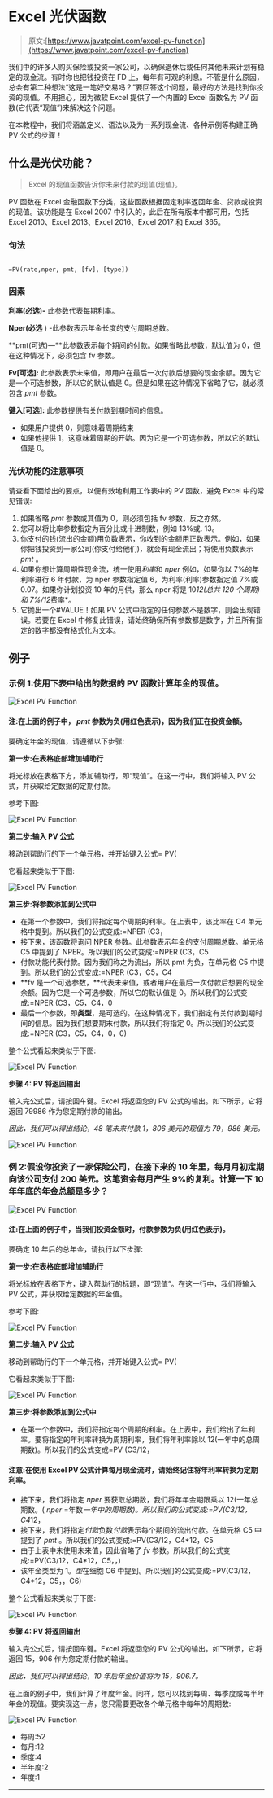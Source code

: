 # Excel 光伏函数

> 原文:[https://www.javatpoint.com/excel-pv-function](https://www.javatpoint.com/excel-pv-function)

我们中的许多人购买保险或投资一家公司，以确保退休后或任何其他未来计划有稳定的现金流。有时你也把钱投资在 FD 上，每年有可观的利息。不管是什么原因，总会有第二种想法“这是一笔好交易吗？”要回答这个问题，最好的方法是找到你投资的现值。不用担心，因为微软 Excel 提供了一个内置的 Excel 函数名为 PV 函数(它代表“现值”)来解决这个问题。

在本教程中，我们将涵盖定义、语法以及为一系列现金流、各种示例等构建正确 PV 公式的步骤！

## 什么是光伏功能？

> Excel 的现值函数告诉你未来付款的现值(现值)。

PV 函数在 Excel 金融函数下分类，这些函数根据固定利率返回年金、贷款或投资的现值。该功能是在 Excel 2007 中引入的，此后在所有版本中都可用，包括 Excel 2010、Excel 2013、Excel 2016、Excel 2017 和 Excel 365。

### 句法

```

=PV(rate,nper, pmt, [fv], [type])

```

### 因素

**利率(必选)-** 此参数代表每期利率。

**Nper(必选** ) -此参数表示年金长度的支付周期总数。

**pmt(可选)—**此参数表示每个期间的付款。如果省略此参数，默认值为 0，但在这种情况下，必须包含 fv 参数。

**Fv[可选]:** 此参数表示未来值，即用户在最后一次付款后想要的现金余额。因为它是一个可选参数，所以它的默认值是 0。但是如果在这种情况下省略了它，就必须包含 *pmt* 参数。

**键入[可选]:** 此参数提供有关付款到期时间的信息。

*   如果用户提供 0，则意味着周期结束
*   如果他提供 1，这意味着周期的开始。因为它是一个可选参数，所以它的默认值是 0。

### 光伏功能的注意事项

请查看下面给出的要点，以便有效地利用工作表中的 PV 函数，避免 Excel 中的常见错误:

1.  如果省略 *pmt* 参数或其值为 0，则必须包括 fv 参数，反之亦然。
2.  您可以将比率参数指定为百分比或十进制数，例如 13%或. 13。
3.  你支付的钱(流出的金额)用负数表示，你收到的金额用正数表示。例如，如果你把钱投资到一家公司(你支付给他们)，就会有现金流出；将使用负数表示 *pmt* 。
4.  如果你想计算周期性现金流，统一使用*利率*和 *nper* 例如，如果你以 7%的年利率进行 6 年付款，为 nper 参数指定值 6，为利率(利率)参数指定值 7%或 0.07。如果你计划投资 10 年的月供，那么 nper 将是 10*12(总共 120 个周期)和 7%/12*费率*。
5.  它抛出一个#VALUE！如果 PV 公式中指定的任何参数不是数字，则会出现错误。若要在 Excel 中修复此错误，请始终确保所有参数都是数字，并且所有指定的数字都没有格式化为文本。

## 例子

### 示例 1:使用下表中给出的数据的 PV 函数计算年金的现值。

![Excel PV Function](img/6f76519d5b6f64e3aa84ce9ff6983665.png)

#### 注:在上面的例子中， *pmt* 参数为负(用红色表示)，因为我们正在投资金额。

要确定年金的现值，请遵循以下步骤:

**第一步:在表格底部增加辅助行**

将光标放在表格下方，添加辅助行，即“现值”。在这一行中，我们将输入 PV 公式，并获取给定数据的定期付款。

参考下图:

![Excel PV Function](img/bd8fede0c495a779fa5324a17656f6be.png)

**第二步:输入 PV 公式**

移动到帮助行的下一个单元格，并开始键入公式= PV(

它看起来类似于下图:

![Excel PV Function](img/9a490f0e6e687fbf7fd01bf9d32cbef4.png)

**第三步:将参数添加到公式中**

*   在第一个参数中，我们将指定每个周期的利率。在上表中，该比率在 C4 单元格中提到。所以我们的公式变成:=NPER (C3，
*   接下来，该函数将询问 NPER 参数。此参数表示年金的支付周期总数。单元格 C5 中提到了 NPER。所以我们的公式变成:=NPER (C3，C5
*   付款功能代表付款。因为我们称之为流出，所以 pmt 为负，在单元格 C5 中提到。所以我们的公式变成:=NPER (C3，C5，C4
*   **fv 是一个可选参数，**代表未来值，或者用户在最后一次付款后想要的现金余额。因为它是一个可选参数，所以它的默认值是 0。所以我们的公式变成:=NPER (C3，C5，C4，0
*   最后一个参数，即**类型**，是可选的。在这种情况下，我们指定有关付款到期时间的信息。因为我们想要期末付款，所以我们将指定 0。所以我们的公式变成:=NPER (C3，C5，C4，0，0)

整个公式看起来类似于下图:

![Excel PV Function](img/e0fd9219834cbb6993856ad6cecf27b8.png)

**步骤 4: PV 将返回输出**

输入完公式后，请按回车键。Excel 将返回您的 PV 公式的输出。如下所示，它将返回 79986 作为您定期付款的输出。

*因此，我们可以得出结论，48 笔未来付款 1，806 美元的现值为 79，986 美元。*

![Excel PV Function](img/4b64d92bca7d7373af976697392622c0.png)

### 例 2:假设你投资了一家保险公司，在接下来的 10 年里，每月月初定期向该公司支付 200 美元。这笔资金每月产生 9%的复利。计算一下 10 年年底的年金总额是多少？

![Excel PV Function](img/c6a7374088ddb97f7abf6403e412f3d4.png)

#### 注:在上面的例子中，当我们投资金额时，付款参数为负(用红色表示)。

要确定 10 年后的总年金，请执行以下步骤:

**第一步:在表格底部增加辅助行**

将光标放在表格下方，键入帮助行的标题，即“现值”。在这一行中，我们将输入 PV 公式，并获取给定数据的年金值。

参考下图:

![Excel PV Function](img/37852ab944e5dfe3ae33235824d2ecb7.png)

**第二步:输入 PV 公式**

移动到帮助行的下一个单元格，并开始键入公式= PV(

它看起来类似于下图:

![Excel PV Function](img/40a17e021d5a66b100c181d7e9593364.png)

**第三步:将参数添加到公式中**

*   在第一个参数中，我们将指定每个周期的利率。在上表中，我们给出了年利率。要将指定的年利率转换为周期利率，我们将年利率除以 12(一年中的总周期数)。所以我们的公式变成=PV (C3/12，

#### 注意:在使用 Excel PV 公式计算每月现金流时，请始终记住将年利率转换为定期利率。

*   接下来，我们将指定 *nper* 要获取总期数，我们将年年金期限乘以 12(一年总期数。( *nper* =年数*一年中的周期数)。所以我们的公式变成:=PV(C3/12，C4*12，
*   接下来，我们将指定*付款*负数*付款*表示每个期间的流出付款。在单元格 C5 中提到了 *pmt* 。所以我们的公式变成:=PV(C3/12，C4*12，C5
*   由于上表中未使用未来值，因此省略了 *fv* 参数。所以我们的公式变成:=PV(C3/12，C4*12，C5，，)
*   该年金类型为 1。*型*在细胞 C6 中提到。所以我们的公式变成:=PV(C3/12，C4*12，C5，，C6)

整个公式看起来类似于下图:

![Excel PV Function](img/1285313efe6958f3c6c374f5deffab6c.png)

**步骤 4: PV 将返回输出**

输入完公式后，请按回车键。Excel 将返回您的 PV 公式的输出。如下所示，它将返回 15，906 作为您定期付款的输出。

*因此，我们可以得出结论，10 年后年金价值将为 15，906.7。*

在上面的例子中，我们计算了年度年金。同样，您可以找到每周、每季度或每半年年金的现值。要实现这一点，您只需要更改各个单元格中每年的周期数:

![Excel PV Function](img/08454aca93b2f09fb19a92d6007335ad.png)

*   每周:52
*   每月:12
*   季度:4
*   半年度:2
*   年度:1

* * *